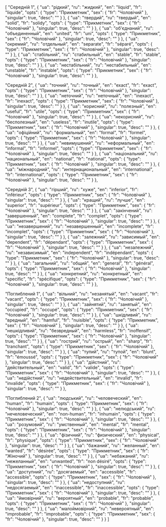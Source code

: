 [
  "Середній 1",
  {
    "ua": "рідкий",
    "ru": "жидкий",
    "en": "liquid",
    "fr": "liquide",
    "opts": {
      "type": "Прикметник",
      "sex": {
        "fr": "Чоловічий"
      },
      "singular": true,
      "desc": ""
    }
  },
  {
    "ua": "твердий",
    "ru": "твердый",
    "en": "solid",
    "fr": "solidу",
    "opts": {
      "type": "Прикметник",
      "sex": {
        "fr": "Чоловічий"
      },
      "singular": true,
      "desc": ""
    }
  },
  {
    "ua": "об'єднаний",
    "ru": "объединенный",
    "en": "united",
    "fr": "uni",
    "opts": {
      "type": "Прикметник",
      "sex": {
        "fr": "Чоловічий"
      },
      "singular": true,
      "desc": ""
    }
  },
  {
    "ua": "окремий",
    "ru": "отдельный",
    "en": "separate",
    "fr": "séparé",
    "opts": {
      "type": "Прикметник",
      "sex": {
        "fr": "Чоловічий"
      },
      "singular": true,
      "desc": ""
    }
  },
  {
    "ua": "стабільний",
    "ru": "стабильный",
    "en": "stable",
    "fr": "stable",
    "opts": {
      "type": "Прикметник",
      "sex": {
        "fr": "Чоловічий"
      },
      "singular": true,
      "desc": ""
    }
  },
  {
    "ua": "нестабільний",
    "ru": "нестабильный",
    "en": "unstable",
    "fr": "instable",
    "opts": {
      "type": "Прикметник",
      "sex": {
        "fr": "Чоловічий"
      },
      "singular": true,
      "desc": ""
    }
  },



  "Середній 2",
  {
    "ua": "точний",
    "ru": "точный",
    "en": "exact",
    "fr": "exact",
    "opts": {
      "type": "Прикметник",
      "sex": {
        "fr": "Чоловічий"
      },
      "singular": true,
      "desc": ""
    }
  },
  {
    "ua": "неточний",
    "ru": "неточный",
    "en": "inexact",
    "fr": "inexact",
    "opts": {
      "type": "Прикметник",
      "sex": {
        "fr": "Чоловічий"
      },
      "singular": true,
      "desc": ""
    }
  },
  {
    "ua": "корисний",
    "ru": "полезный",
    "en": "useful",
    "fr": "utile",
    "opts": {
      "type": "Прикметник",
      "sex": {
        "fr": "Чоловічий"
      },
      "singular": true,
      "desc": ""
    }
  },
  {
    "ua": "некорисний",
    "ru": "бесполезный",
    "en": "useless",
    "fr": "inutile",
    "opts": {
      "type": "Прикметник",
      "sex": {
        "fr": "Чоловічий"
      },
      "singular": true,
      "desc": ""
    }
  },
  {
    "ua": "офіційний",
    "ru": "формальный",
    "en": "formal",
    "fr": "formel",
    "opts": {
      "type": "Прикметник",
      "sex": {
        "fr": "Чоловічий"
      },
      "singular": true,
      "desc": ""
    }
  },
  {
    "ua": "невимушений",
    "ru": "неформальный",
    "en": "informal",
    "fr": "informel",
    "opts": {
      "type": "Прикметник",
      "sex": {
        "fr": "Чоловічий"
      },
      "singular": true,
      "desc": ""
    }
  },
  {
    "ua": "національний",
    "ru": "национальный",
    "en": "national",
    "fr": "national",
    "opts": {
      "type": "Прикметник",
      "sex": {
        "fr": "Чоловічий"
      },
      "singular": true,
      "desc": ""
    }
  },
  {
    "ua": "міжнародний",
    "ru": "интернациональный",
    "en": "international",
    "fr": "international",
    "opts": {
      "type": "Прикметник",
      "sex": {
        "fr": "Чоловічий"
      },
      "singular": true,
      "desc": ""
    }
  },



  "Середній 3",
  {
    "ua": "гірший",
    "ru": "хуже",
    "en": "inferior",
    "fr": "inférieur",
    "opts": {
      "type": "Прикметник",
      "sex": {
        "fr": "Чоловічий"
      },
      "singular": true,
      "desc": ""
    }
  },
  {
    "ua": "кращий",
    "ru": "лучше",
    "en": "superior",
    "fr": "supérieur",
    "opts": {
      "type": "Прикметник",
      "sex": {
        "fr": "Чоловічий"
      },
      "singular": true,
      "desc": ""
    }
  },
  {
    "ua": "закінчений",
    "ru": "завершенный",
    "en": "complete",
    "fr": "complet",
    "opts": {
      "type": "Прикметник",
      "sex": {
        "fr": "Чоловічий"
      },
      "singular": true,
      "desc": ""
    }
  },
  {
    "ua": "незавершений",
    "ru": "незавершенный",
    "en": "incomplete",
    "fr": "incomplet",
    "opts": {
      "type": "Прикметник",
      "sex": {
        "fr": "Чоловічий"
      },
      "singular": true,
      "desc": ""
    }
  },
  {
    "ua": "залежний",
    "ru": "зависимый",
    "en": "dependent",
    "fr": "dépendant",
    "opts": {
      "type": "Прикметник",
      "sex": {
        "fr": "Чоловічий"
      },
      "singular": true,
      "desc": ""
    }
  },
  {
    "ua": "незалежний",
    "ru": "независимый",
    "en": "independent",
    "fr": "indépendant",
    "opts": {
      "type": "Прикметник",
      "sex": {
        "fr": "Чоловічий"
      },
      "singular": true,
      "desc": ""
    }
  },
  {
    "ua": "загальний",
    "ru": "общий",
    "en": "general",
    "fr": "général",
    "opts": {
      "type": "Прикметник",
      "sex": {
        "fr": "Чоловічий"
      },
      "singular": true,
      "desc": ""
    }
  },
  {
    "ua": "конкретний",
    "ru": "конкретный",
    "en": "specific",
    "fr": "spécifique",
    "opts": {
      "type": "Прикметник",
      "sex": {
        "fr": "Чоловічий"
      },
      "singular": true,
      "desc": ""
    }
  },



  "Поглиблений 1",
  {
    "ua": "вільний",
    "ru": "незанятый",
    "en": "vacant",
    "fr": "vacant",
    "opts": {
      "type": "Прикметник",
      "sex": {
        "fr": "Чоловічий"
      },
      "singular": true,
      "desc": ""
    }
  },
  {
    "ua": "зайнятий",
    "ru": "занятый",
    "en": "occupied",
    "fr": "occupé",
    "opts": {
      "type": "Прикметник",
      "sex": {
        "fr": "Чоловічий"
      },
      "singular": true,
      "desc": ""
    }
  },
  {
    "ua": "шкідливий",
    "ru": "вредный",
    "en": "hamful",
    "fr": "nuisible",
    "opts": {
      "type": "Прикметник",
      "sex": {
        "fr": "Чоловічий"
      },
      "singular": true,
      "desc": ""
    }
  },
  {
    "ua": "нешкідливий",
    "ru": "безвредный",
    "en": "harmless",
    "fr": "inoffensif",
    "opts": {
      "type": "Прикметник",
      "sex": {
        "fr": "Чоловічий"
      },
      "singular": true,
      "desc": ""
    }
  },
  {
    "ua": "гострий",
    "ru": "острый",
    "en": "sharp",
    "fr": "tranchant",
    "opts": {
      "type": "Прикметник",
      "sex": {
        "fr": "Чоловічий"
      },
      "singular": true,
      "desc": ""
    }
  },
  {
    "ua": "тупий",
    "ru": "тупой",
    "en": "blunt",
    "fr": "émoussé",
    "opts": {
      "type": "Прикметник",
      "sex": {
        "fr": "Чоловічий"
      },
      "singular": true,
      "desc": ""
    }
  },
  {
    "ua": "дійстний",
    "ru": "действительный",
    "en": "valid",
    "fr": "valide",
    "opts": {
      "type": "Прикметник",
      "sex": {
        "fr": "Чоловічий"
      },
      "singular": true,
      "desc": ""
    }
  },
  {
    "ua": "недійстний",
    "ru": "недействительный",
    "en": "invalid",
    "fr": "invalide",
    "opts": {
      "type": "Прикметник",
      "sex": {
        "fr": "Чоловічий"
      },
      "singular": true,
      "desc": ""
    }
  },



  "Поглиблений 2",
  {
    "ua": "людський",
    "ru": "человеческий",
    "en": "human",
    "fr": "humain",
    "opts": {
      "type": "Прикметник",
      "sex": {
        "fr": "Чоловічий"
      },
      "singular": true,
      "desc": ""
    }
  },
  {
    "ua": "нелюдський",
    "ru": "нечеловеческий",
    "en": "non-human",
    "fr": "inhumain",
    "opts": {
      "type": "Прикметник",
      "sex": {
        "fr": "Чоловічий"
      },
      "singular": true,
      "desc": ""
    }
  },
  {
    "ua": "розумовий",
    "ru": "умственный",
    "en": "mental",
    "fr": "mental",
    "opts": {
      "type": "Прикметник",
      "sex": {
        "fr": "Чоловічий"
      },
      "singular": true,
      "desc": ""
    }
  },
  {
    "ua": "фізичний",
    "ru": "физический",
    "en": "physical",
    "fr": "physique",
    "opts": {
      "type": "Прикметник",
      "sex": {
        "fr": "Чоловічий"
      },
      "singular": true,
      "desc": ""
    }
  },
  {
    "ua": "бажаний",
    "ru": "желанный",
    "en": "wanted",
    "fr": "désirée",
    "opts": {
      "type": "Прикметник",
      "sex": {
        "fr": "Жіночий"
      },
      "singular": true,
      "desc": ""
    }
  },
  {
    "ua": "небажаний",
    "ru": "нежеланный",
    "en": "unwanted",
    "fr": "non désiré",
    "opts": {
      "type": "Прикметник",
      "sex": {
        "fr": "Чоловічий"
      },
      "singular": true,
      "desc": ""
    }
  },
  {
    "ua": "доступний",
    "ru": "досягаемый",
    "en": "accessible",
    "fr": "accessible",
    "opts": {
      "type": "Прикметник",
      "sex": {
        "fr": "Чоловічий"
      },
      "singular": true,
      "desc": ""
    }
  },
  {
    "ua": "недоступний",
    "ru": "недосягаемый",
    "en": "inaccessible",
    "fr": "inaccessible",
    "opts": {
      "type": "Прикметник",
      "sex": {
        "fr": "Чоловічий"
      },
      "singular": true,
      "desc": ""
    }
  },
  {
    "ua": "ймовірний",
    "ru": "вероятный",
    "en": "probable",
    "fr": "probable",
    "opts": {
      "type": "Прикметник",
      "sex": {
        "fr": "Чоловічий"
      },
      "singular": true,
      "desc": ""
    }
  },
  {
    "ua": "малоймовірний",
    "ru": "невероятный",
    "en": "improbable",
    "fr": "improbable",
    "opts": {
      "type": "Прикметник",
      "sex": {
        "fr": "Чоловічий"
      },
      "singular": true,
      "desc": ""
    }
  }
]
